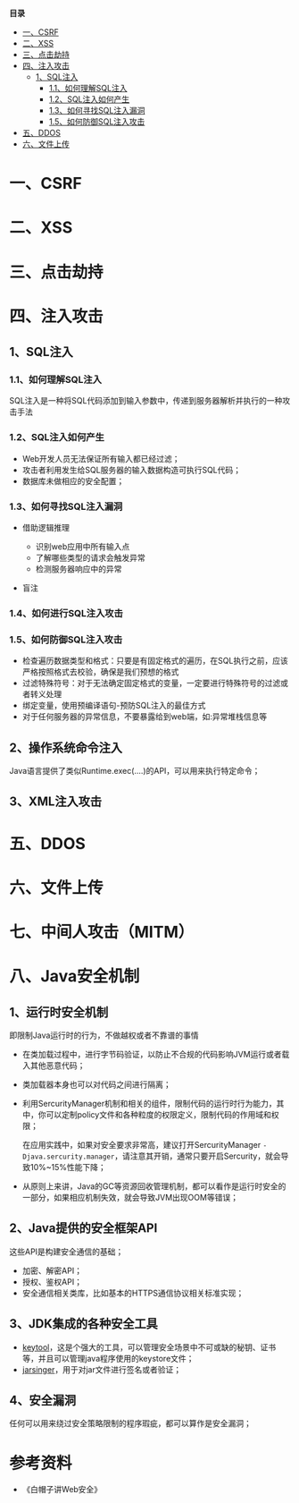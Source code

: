 <!-- START doctoc generated TOC please keep comment here to allow auto update -->
<!-- DON'T EDIT THIS SECTION， INSTEAD RE-RUN doctoc TO UPDATE -->
**目录**

- [一、CSRF](#%E4%B8%80csrf)
- [二、XSS](#%E4%BA%8Cxss)
- [三、点击劫持](#%E4%B8%89%E7%82%B9%E5%87%BB%E5%8A%AB%E6%8C%81)
- [四、注入攻击](#%E5%9B%9B%E6%B3%A8%E5%85%A5%E6%94%BB%E5%87%BB)
  - [1、SQL注入](#1sql%E6%B3%A8%E5%85%A5)
    - [1.1、如何理解SQL注入](#11%E5%A6%82%E4%BD%95%E7%90%86%E8%A7%A3sql%E6%B3%A8%E5%85%A5)
    - [1.2、SQL注入如何产生](#12sql%E6%B3%A8%E5%85%A5%E5%A6%82%E4%BD%95%E4%BA%A7%E7%94%9F)
    - [1.3、如何寻找SQL注入漏洞](#13%E5%A6%82%E4%BD%95%E5%AF%BB%E6%89%BEsql%E6%B3%A8%E5%85%A5%E6%BC%8F%E6%B4%9E)
    - [1.5、如何防御SQL注入攻击](#15%E5%A6%82%E4%BD%95%E9%98%B2%E5%BE%A1sql%E6%B3%A8%E5%85%A5%E6%94%BB%E5%87%BB)
- [五、DDOS](#%E4%BA%94ddos)
- [六、文件上传](#%E5%85%AD%E6%96%87%E4%BB%B6%E4%B8%8A%E4%BC%A0)

<!-- END doctoc generated TOC please keep comment here to allow auto update -->


# 一、CSRF

# 二、XSS

# 三、点击劫持

# 四、注入攻击
## 1、SQL注入
### 1.1、如何理解SQL注入

SQL注入是一种将SQL代码添加到输入参数中，传递到服务器解析并执行的一种攻击手法

### 1.2、SQL注入如何产生

- Web开发人员无法保证所有输入都已经过滤；
- 攻击者利用发生给SQL服务器的输入数据构造可执行SQL代码；
- 数据库未做相应的安全配置；

### 1.3、如何寻找SQL注入漏洞

- 借助逻辑推理
    - 识别web应用中所有输入点
    - 了解哪些类型的请求会触发异常
    - 检测服务器响应中的异常
    
- 盲注

### 1.4、如何进行SQL注入攻击

### 1.5、如何防御SQL注入攻击
- 检查遍历数据类型和格式：只要是有固定格式的遍历，在SQL执行之前，应该严格按照格式去校验，确保是我们预想的格式
- 过滤特殊符号：对于无法确定固定格式的变量，一定要进行特殊符号的过滤或者转义处理
- 绑定变量，使用预编译语句-预防SQL注入的最佳方式
- 对于任何服务器的异常信息，不要暴露给到web端，如:异常堆栈信息等

## 2、操作系统命令注入
Java语言提供了类似Runtime.exec(....)的API，可以用来执行特定命令；

## 3、XML注入攻击

# 五、DDOS

# 六、文件上传

# 七、中间人攻击（MITM）

# 八、Java安全机制
## 1、运行时安全机制
即限制Java运行时的行为，不做越权或者不靠谱的事情
- 在类加载过程中，进行字节码验证，以防止不合规的代码影响JVM运行或者载入其他恶意代码；
- 类加载器本身也可以对代码之间进行隔离；
- 利用SercurityManager机制和相关的组件，限制代码的运行时行为能力，其中，你可以定制policy文件和各种粒度的权限定义，限制代码的作用域和权限；

    在应用实践中，如果对安全要求非常高，建议打开SercurityManager ```-Djava.sercurity.manager```，请注意其开销，通常只要开启Sercurity，就会导致10%~15%性能下降；

- 从原则上来讲，Java的GC等资源回收管理机制，都可以看作是运行时安全的一部分，如果相应机制失效，就会导致JVM出现OOM等错误；

## 2、Java提供的安全框架API
这些API是构建安全通信的基础；
- 加密、解密API；
- 授权、鉴权API；
- 安全通信相关类库，比如基本的HTTPS通信协议相关标准实现；

## 3、JDK集成的各种安全工具
- [keytool](https://docs.oracle.com/javase/8/docs/technotes/tools/unix/keytool.html)，这是个强大的工具，可以管理安全场景中不可或缺的秘钥、证书等，并且可以管理java程序使用的keystore文件；
- [jarsinger](https://docs.oracle.com/javase/9/tools/jarsigner.htm#JSWOR-GUID-925E7A1B-B3F3-44D2-8B49-0B3FA2C54864)，用于对jar文件进行签名或者验证；

## 4、安全漏洞
任何可以用来绕过安全策略限制的程序瑕疵，都可以算作是安全漏洞；

# 参考资料
* 《白帽子讲Web安全》